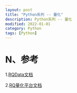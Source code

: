 ```yaml
---
layout: post
title: "Python系列 -- 量化"
description: Python系列 -- 量化
modified: 2022-01-01
category: Python
tags: [Python]
---
```


# N、参考

1.[RQData文档](https://www.ricequant.com/doc/rqdata/python/)

2.[RQ量化平台文档](https://www.ricequant.com/doc/quant/)

